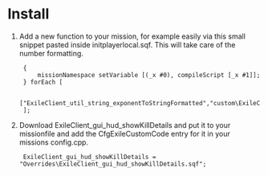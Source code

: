 # Install

1. Add a new function to your mission, for example easily via this small snippet pasted inside initplayerlocal.sqf. This will take care of the number formatting.

		{
			missionNamespace setVariable [(_x #0), compileScript [_x #1]];
		} forEach [

			["ExileClient_util_string_exponentToStringFormatted","custom\ExileClient_util_string_exponentToStringFormatted.sqf"]
		];

2. Download ExileClient_gui_hud_showKillDetails and put it to your missionfile and add the CfgExileCustomCode entry for it in your missions config.cpp.
	
		ExileClient_gui_hud_showKillDetails = "Overrides\ExileClient_gui_hud_showKillDetails.sqf";
